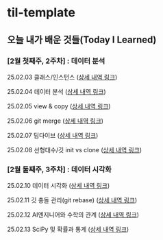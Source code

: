 # til-template

## 오늘 내가 배운 것들(Today I Learned)

### [2월 첫째주, 2주차] : 데이터 분석

25.02.03 클래스/인스턴스 ([상세 내역 링크](https://github.com/WooSungChoi99/dobby-til/blob/main/Feb/2%EC%A3%BC%EC%B0%A8/2025-02-03.md))

25.02.04 데이터 분석 ([상세 내역 링크](https://github.com/WooSungChoi99/dobby-til/blob/main/Feb/2%EC%A3%BC%EC%B0%A8/2025-02-04.md))

25.02.05 view & copy ([상세 내역 링크](https://github.com/WooSungChoi99/dobby-til/blob/main/Feb/2%EC%A3%BC%EC%B0%A8/2025-02-05.md))

25.02.06 git merge ([상세 내역 링크](https://github.com/WooSungChoi99/dobby-til/blob/main/Feb/2%EC%A3%BC%EC%B0%A8/2025-02-06.md))

25.02.07 딥다이브 ([상세 내역 링크](https://github.com/WooSungChoi99/dobby-til/blob/main/Feb/2%EC%A3%BC%EC%B0%A8/2025-02-07.md))

25.02.08 선형대수/깃 init vs clone ([상세 내역 링크](https://github.com/WooSungChoi99/dobby-til/blob/main/Feb/2%EC%A3%BC%EC%B0%A8/2025-02-08.md))

### [2월 둘째주, 3주차] : 데이터 시각화

25.02.10 데이터 시각화 ([상세 내역 링크](https://github.com/WooSungChoi99/dobby-til/blob/main/Feb/3%EC%A3%BC%EC%B0%A8/2025-02-10.md))

25.02.11 깃 충돌 관리(git rebase) ([상세 내역 링크](https://github.com/WooSungChoi99/dobby-til/blob/main/Feb/3%EC%A3%BC%EC%B0%A8/2025-02-11.md))

25.02.12 AI엔지니어와 수학의 관계 ([상세 내역 링크](https://github.com/WooSungChoi99/dobby-til/blob/main/Feb/3%EC%A3%BC%EC%B0%A8/2025-02-12.md))

25.02.13 SciPy 및 확률과 통계 ([상세 내역 링크](https://github.com/WooSungChoi99/dobby-til/blob/main/Feb/3%EC%A3%BC%EC%B0%A8/2025-02-13.md))
